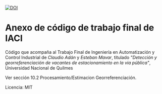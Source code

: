 [![DOI](https://zenodo.org/badge/194951906.svg)](https://zenodo.org/badge/latestdoi/194951906)


# Anexo de código de trabajo final de IACI
Código que acompaña al Trabajo Final de Ingeniería en Automatización y Control Industrial de *Claudio Adán* y *Esteban Mavar*, titulado *"Detección y georreferenciación de vacantes de estacionamiento en la via pública"*, Universidad Nacional de Quilmes

Ver sección 10.2 Procesamiento/Estimacion Georreferenciación.

Licencia: MIT
